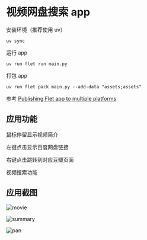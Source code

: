# 视频网盘搜索 app

安装环境（推荐使用 uv）

```
uv sync
```

运行 app

```
uv run flet run main.py
```

打包 app

```
uv run flet pack main.py --add-data "assets;assets"
```

参考 [Publishing Flet app to multiple platforms](https://flet.dev/docs/publish)

## 应用功能

鼠标停留显示视频简介

左键点击显示百度网盘链接

右键点击跳转到对应豆瓣页面

视频搜索功能

## 应用截图

![movie](docs/movie.png)

![summary](docs/summary.png)

![pan](docs/pan.png)
